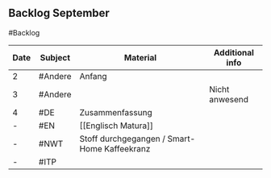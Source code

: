 ## Backlog September
#Backlog

| Date | Subject | Material                                     | Additional info |
| ---- | ------- | -------------------------------------------- | --------------- |
| 2    | #Andere | Anfang                                       |                 |
| 3    | #Andere |                                              | Nicht anwesend  |
| 4    | #DE     | Zusammenfassung                              |                 |
| -    | #EN     | [[Englisch Matura]]                          |                 |
| -    | #NWT    | Stoff durchgegangen / Smart-Home Kaffeekranz |                 |
| -    | #ITP    |                                              |                 |
